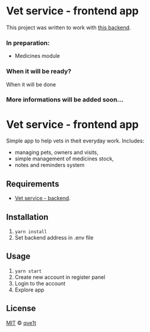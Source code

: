 # Vet service - frontend app

This project was written to work with [this backend](https://github.com/qve1t/vet-service-backend).

### In preparation:

- Medicines module

### When it will be ready?

When it will be done

### More informations will be added soon...

# Vet service - frontend app

Simple app to help vets in theit everyday work.
Includes:

- managing pets, owners and visits,
- simple management of medicines stock,
- notes and reminders system

## Requirements

- [Vet service - backend](https://github.com/qve1t/vet-service-backend).

## Installation

1. `yarn install`
2. Set backend address in .env file

## Usage

1. `yarn start`
2. Create new account in register panel
3. Login to the account
4. Explore app

## License

[MIT](https://github.com/git/git-scm.com/blob/main/MIT-LICENSE.txt) © [qve1t](https://github.com/qve1t)
